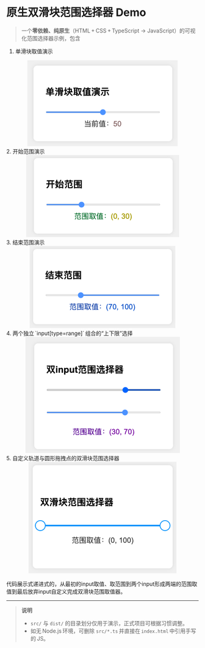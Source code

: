 # 原生双滑块范围选择器 Demo

> 一个**零依赖、纯原生**（HTML + CSS + TypeScript → JavaScript）的可视化范围选择器示例，包含  

1. 单滑块取值演示
<div align="center">
    <img src="./assets/demo1.png" alt="单滑块取值演示" style="max-width:480px;">
</div>
2. 开始范围演示
<div align="center">
    <img src="./assets/demo2.png" alt="单滑块取值演示" style="max-width:480px;">
</div>
3. 结束范围演示
<div align="center">
    <img src="./assets/demo3.png" alt="单滑块取值演示" style="max-width:480px;">
</div>
4. 两个独立 `input[type=range]` 组合的“上下限”选择  
<div align="center">
    <img src="./assets/demo4.png" alt="单滑块取值演示" style="max-width:480px;">
</div>
5. 自定义轨道与圆形拖拽点的双滑块范围选择器  
<div align="center">
    <img src="./assets/demo5.png" alt="单滑块取值演示" style="max-width:480px;">
</div>

代码展示式递进式的，从最初的input取值、取范围到两个input形成两端的范围取值到最后放弃input自定义完成双滑块范围取值器。

---

> **说明**   
> - `src/` 与 `dist/` 的目录划分仅用于演示，正式项目可根据习惯调整。  
> - 如无 Node.js 环境，可删除 `src/*.ts` 并直接在 `index.html` 中引用手写的 JS。  